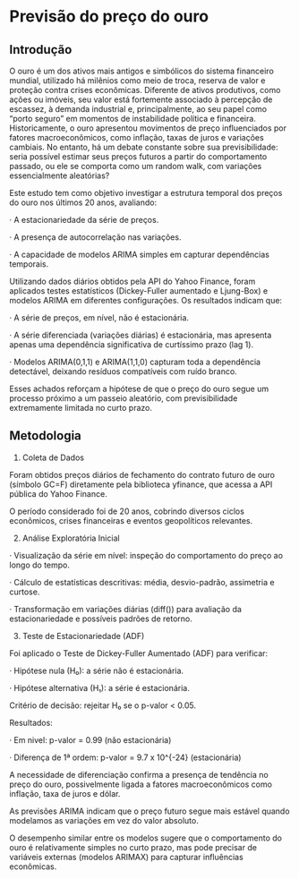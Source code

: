 # Previsão do preço do ouro

## Introdução
O ouro é um dos ativos mais antigos e simbólicos do sistema financeiro mundial, utilizado há milênios como meio de troca, reserva de valor e proteção contra crises econômicas. Diferente de ativos produtivos, como ações ou imóveis, seu valor está fortemente associado à percepção de escassez, à demanda industrial e, principalmente, ao seu papel como “porto seguro” em momentos de instabilidade política e financeira.
Historicamente, o ouro apresentou movimentos de preço influenciados por fatores macroeconômicos, como inflação, taxas de juros e variações cambiais. No entanto, há um debate constante sobre sua previsibilidade: seria possível estimar seus preços futuros a partir do comportamento passado, ou ele se comporta como um random walk, com variações essencialmente aleatórias?

Este estudo tem como objetivo investigar a estrutura temporal dos preços do ouro nos últimos 20 anos, avaliando:

·	A estacionariedade da série de preços.

·	A presença de autocorrelação nas variações.

·	A capacidade de modelos ARIMA simples em capturar dependências temporais.

Utilizando dados diários obtidos pela API do Yahoo Finance, foram aplicados testes estatísticos (Dickey-Fuller aumentado e Ljung-Box) e modelos ARIMA em diferentes configurações. Os resultados indicam que:

·	A série de preços, em nível, não é estacionária.

·	A série diferenciada (variações diárias) é estacionária, mas apresenta apenas uma dependência significativa de curtíssimo prazo (lag 1).

·	Modelos ARIMA(0,1,1) e ARIMA(1,1,0) capturam toda a dependência detectável, deixando resíduos compatíveis com ruído branco.

Esses achados reforçam a hipótese de que o preço do ouro segue um processo próximo a um passeio aleatório, com previsibilidade extremamente limitada no curto prazo.

## Metodologia

1. Coleta de Dados

Foram obtidos preços diários de fechamento do contrato futuro de ouro (símbolo GC=F) diretamente pela biblioteca yfinance, que acessa a API pública do Yahoo Finance.

O período considerado foi de 20 anos, cobrindo diversos ciclos econômicos, crises financeiras e eventos geopolíticos relevantes.

2. Análise Exploratória Inicial

·	Visualização da série em nível: inspeção do comportamento do preço ao longo do tempo.

·	Cálculo de estatísticas descritivas: média, desvio-padrão, assimetria e curtose.

·	Transformação em variações diárias (diff()) para avaliação da estacionariedade e possíveis padrões de retorno.

3. Teste de Estacionariedade (ADF)

Foi aplicado o Teste de Dickey-Fuller Aumentado (ADF) para verificar:

·	Hipótese nula (H₀): a série não é estacionária.

·	Hipótese alternativa (H₁): a série é estacionária.

Critério de decisão: rejeitar H₀ se o p-valor < 0.05.

Resultados:

·	Em nivel: p-valor = 0.99 (não estacionária)

·	Diferença de 1ª ordem: p-valor = 9.7 x 10^{-24} (estacionária)

A necessidade de diferenciação confirma a presença de tendência no preço do ouro, possivelmente ligada a fatores macroeconômicos como inflação, taxa de juros e dólar.

As previsões ARIMA indicam que o preço futuro segue mais estável quando modelamos as variações em vez do valor absoluto.

O desempenho similar entre os modelos sugere que o comportamento do ouro é relativamente simples no curto prazo, mas pode precisar de variáveis externas (modelos ARIMAX) para capturar influências econômicas.

